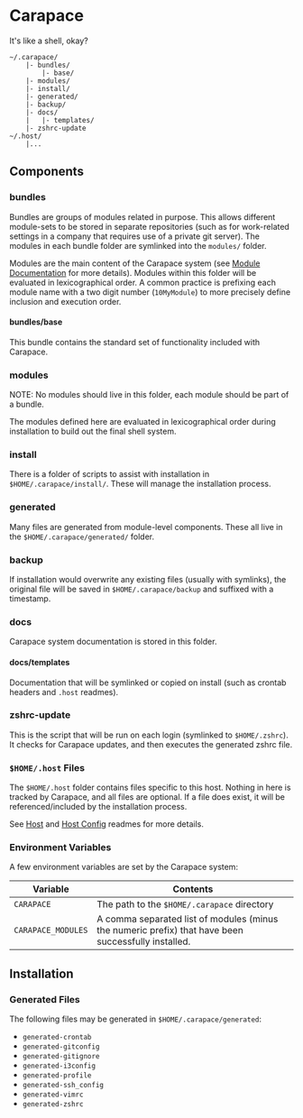Carapace
========

It's like a shell, okay?

```
~/.carapace/
    |- bundles/
        |- base/
    |- modules/
    |- install/
    |- generated/
    |- backup/
    |- docs/
    |   |- templates/
    |- zshrc-update
~/.host/
    |...
```

Components
----------

### bundles

Bundles are groups of modules related in purpose.  This allows different module-sets to be stored in separate repositories (such as for work-related settings in a company that requires use of a private git server).  The modules in each bundle folder are symlinked into the `modules/` folder.

Modules are the main content of the Carapace system (see [Module Documentation](Module.md) for more details).  Modules within this folder will be evaluated in lexicographical order.  A common practice is prefixing each module name with a two digit number (`10MyModule`) to more precisely define inclusion and execution order.

#### bundles/base

This bundle contains the standard set of functionality included with Carapace.

### modules

NOTE: No modules should live in this folder, each module should be part of a bundle.

The modules defined here are evaluated in lexicographical order during installation to build out the final shell system.

### install

There is a folder of scripts to assist with installation in `$HOME/.carapace/install/`.  These will manage the installation process.

### generated

Many files are generated from module-level components.  These all live in the `$HOME/.carapace/generated/` folder.

### backup

If installation would overwrite any existing files (usually with symlinks), the original file will be saved in `$HOME/.carapace/backup` and suffixed with a timestamp.

### docs

Carapace system documentation is stored in this folder.

#### docs/templates

Documentation that will be symlinked or copied on install (such as crontab headers and `.host` readmes).

### zshrc-update

This is the script that will be run on each login (symlinked to `$HOME/.zshrc`).  It checks for Carapace updates, and then executes the generated zshrc file.

### `$HOME/.host` Files

The `$HOME/.host` folder contains files specific to this host.  Nothing in here is tracked by Carapace, and all files are optional.  If a file does exist, it will be referenced/included by the installation process.

See [Host](Host.md) and [Host Config](Host-Config.md) readmes for more details.

### Environment Variables

A few environment variables are set by the Carapace system:

Variable           | Contents
------------------ | --------
`CARAPACE`         | The path to the `$HOME/.carapace` directory
`CARAPACE_MODULES` | A comma separated list of modules (minus the numeric prefix) that have been successfully installed.

Installation
------------

### Generated Files

The following files may be generated in `$HOME/.carapace/generated`:

- `generated-crontab`
- `generated-gitconfig`
- `generated-gitignore`
- `generated-i3config`
- `generated-profile`
- `generated-ssh_config`
- `generated-vimrc`
- `generated-zshrc`

